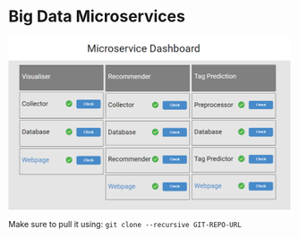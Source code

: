 # Big Data Microservices

![dashboard](dashboard/dashboard.png "Datshboard")

Make sure to pull it using:
``` git clone --recursive GIT-REPO-URL  ```
